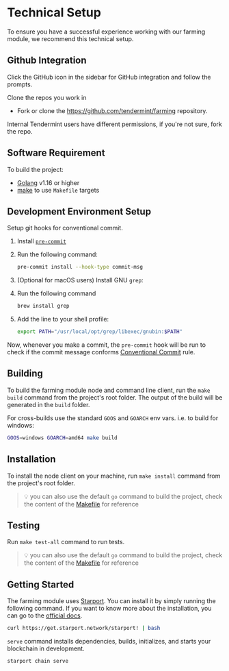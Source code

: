 # Technical Setup

To ensure you have a successful experience working with our farming module, we recommend this technical setup.

## Github Integration

Click the GitHub icon in the sidebar for GitHub integration and follow the prompts.

Clone the repos you work in

- Fork or clone the https://github.com/tendermint/farming repository.

Internal Tendermint users have different permissions, if you're not sure, fork the repo.

## Software Requirement

To build the project:

- [Golang](https://golang.org/dl/) v1.16 or higher
- [make](https://www.gnu.org/software/make/) to use `Makefile` targets

## Development Environment Setup

Setup git hooks for conventional commit. 

1. Install [`pre-commit`](https://pre-commit.com/)

2. Run the following command:
    ```bash
    pre-commit install --hook-type commit-msg
    ```

3. (Optional for macOS users) Install GNU `grep`:

4. Run the following command
    ```bash
    brew install grep
    ```

5. Add the line to your shell profile:
    ```bash
    export PATH="/usr/local/opt/grep/libexec/gnubin:$PATH"
    ```

Now, whenever you make a commit, the `pre-commit` hook will be run to check if the commit message conforms [Conventional Commit](https://www.conventionalcommits.org/) rule.

## Building

To build the farming module node and command line client, run the `make build` command from the project's root folder. The output of the build will be generated in the `build` folder.

For cross-builds use the standard `GOOS` and `GOARCH` env vars. i.e. to build for windows:

```bash
GOOS=windows GOARCH=amd64 make build
```

## Installation

To install the node client on your machine, run `make install` command from the project's root folder. 

> 💡 you can also use the default `go` command to build the project, check the content of the [Makefile](https://github.com/tendermint/farming/blob/main/Makefile#L90) for reference

## Testing

Run `make test-all` command to run tests.

> 💡 you can also use the default `go` command to build the project, check the content of the [Makefile](https://github.com/tendermint/farming/blob/main/Makefile#L145) for reference

## Getting Started

The farming module uses [Starport](https://docs.starport.network/guide/). You can install it by simply running the following command. If you want to know more about the installation, you can go to the [official docs](https://docs.starport.network/guide/install.html).

```bash
curl https://get.starport.network/starport! | bash
```

`serve` command installs dependencies, builds, initializes, and starts your blockchain in development.

```bash
starport chain serve
```
